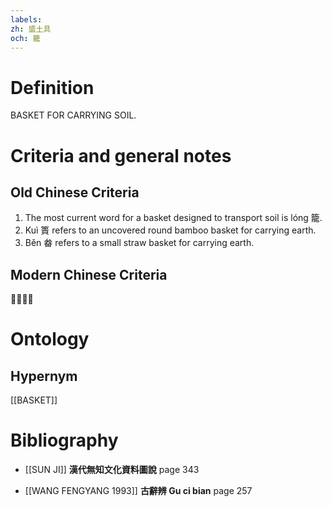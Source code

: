 ```yaml
---
labels: 
zh: 盛土具
och: 籠
---
```


# Definition
BASKET FOR CARRYING SOIL.
# Criteria and general notes
## Old Chinese Criteria
1. The most current word for a basket designed to transport soil is lóng 籠.
2. Kuì 簣 refers to an uncovered round bamboo basket for carrying earth.
3. Běn 畚 refers to a small straw basket for carrying earth.
## Modern Chinese Criteria
？？
# Ontology

## Hypernym
[[BASKET]]
# Bibliography
- [[SUN JI]]
**漢代無知文化資料圖說** page 343

- [[WANG FENGYANG 1993]]
**古辭辨 Gu ci bian** page 257
